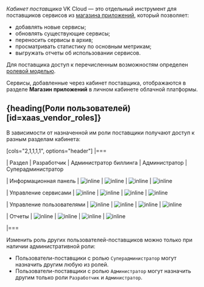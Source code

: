 *Кабинет поставщика* VK Cloud — это отдельный инструмент для поставщиков сервисов из [магазина приложений](/ru/applications-and-services/marketplace/concepts/about), который позволяет:

* добавлять новые сервисы;
* обновлять существующие сервисы;
* переносить сервисы в архив;
* просматривать статистику по основным метрикам;
* выгружать отчеты об использовании сервисов.

Для поставщика доступ к перечисленным возможностям определен [ролевой моделью](#xaas_vendor_roles).

Сервисы, добавленные через кабинет поставщика, отображаются в разделе **Магазин приложений** в личном кабинете облачной платформы.

## {heading(Роли пользователей)[id=xaas_vendor_roles]}

В зависимости от назначенной им роли поставщики получают доступ к разным разделам кабинета:

[cols="2,1,1,1,1", options="header"]
|===

| Раздел
| Разработчик
| Администратор биллинга
| Администратор
| Суперадминистратор

| Информационная панель
| ![](/ru/assets/check.svg "inline")
| ![](/ru/assets/no.svg "inline")
| ![](/ru/assets/check.svg "inline")
| ![](/ru/assets/check.svg "inline")

| Управление сервисами
| ![](/ru/assets/check.svg "inline")
| ![](/ru/assets/no.svg "inline")
| ![](/ru/assets/check.svg "inline")
| ![](/ru/assets/check.svg "inline")

| Управление пользователями
| ![](/ru/assets/no.svg "inline")
| ![](/ru/assets/no.svg "inline")
| ![](/ru/assets/check.svg "inline")
| ![](/ru/assets/check.svg "inline")

| Отчеты
| ![](/ru/assets/no.svg "inline")
| ![](/ru/assets/check.svg "inline")
| ![](/ru/assets/no.svg "inline")
| ![](/ru/assets/check.svg "inline")

|===

Изменить роль других пользователей-поставщиков можно только при наличии административной роли:
- Пользователи-поставщики с ролью `Суперадминистратор` могут назначить другим любую из ролей.
- Пользователи-поставщики с ролью `Администратор` могут назначить другим только роли `Разработчик` и `Администратор`.

